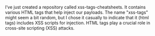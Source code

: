 I’ve just created a repository called xss-tags-cheatsheets. It contains various HTML tags that help inject our payloads. 
The name "xss-tags" might seem a bit random, but I chose it casually to indicate that it (html tags) includes XSS scripts for injection. 
HTML tags play a crucial role in cross-site scripting (XSS) attacks.
